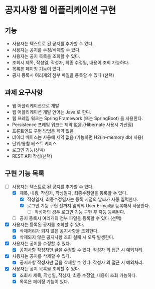 # 공지사항 웹 어플리케이션 구현

## 기능

- 사용자는 텍스트로 된 공지를 추가할 수 있다.
- 사용자는 공지를 수정/삭제할 수 있다.
- 사용자는 공지 목록을 조회할 수 있다.
- 조회시 제목, 작성일, 작성자, 최종 수정일, 내용이 조회 가능하다.
- 목록은 페이징 기능이 있다.
- 공지 등록시 여러개의 첨부 파일을 등록할 수 있다 (선택)

## 과제 요구사항

- 웹 어플리케이션으로 개발
- 웹 어플리케이션 개발 언어는 Java 로 한다.
- 웹 프레임 워크는 Spring Framework (또는 SpringBoot) 을 사용한다.
- Persistence 프레임 워크는 제약 없음.(Hibernate 사용시 가산점)
- 프론트엔드 구현 방법은 제약 없음
- 데이터 베이스는 사용에 제약 없음 (가능하면 H2(in-memory db) 사용)
- 단위/통합 테스트 케이스
- 로그인 기능(선택)
- REST API 작성(선택)

## 구현 기능 목록
- [ ] 사용자는 텍스트로 된 공지를 추가할 수 있다.
    + [X] 제목, 내용, 작성자, 작성일자, 최종수정일을 등록할 수 있다.
        * [X] 작성일자, 최종수정일자는 등록 시점의 날짜가 자동 입력한다.
        * [X] 로그인 기능 구현 전까지 임의의 User E-mail을 등록해서 사용한다.
            - [ ] 작성자의 경우 로그인 기능 구현 후 자등 등록된다.
    + [ ] 공지 등록시 여러개의 첨부 파일을 등록할 수 있다 (선택)
- [X] 사용자는 등록된 공지를 조회할 수 있다.
  - [X] 삭제처리가 되지 않은 공지사항을 조회한다.
  - [X] 삭제되지 않은 공지사항 조회 실패 시 오류 발생한다.
- [X] 사용자는 공지를 수정할 수 있다.
  - [X] 공지사항 작성자만 글을 수정할 수 있다. 작성자 외 접근 시 예외처리.
- [X] 사용자는 공지를 삭제할 수 있다.
  - [X] 공지사항 작성자만 글을 삭제할 수 있다. 작성자 외 접근 시 예외처리.
- [X] 사용자는 공지 목록을 조회할 수 있다.
    + [X] 조회시 제목, 작성일, 작성자, 최종 수정일, 내용이 조회 가능하다.
    + [X] 목록은 페이징 기능이 있다.
